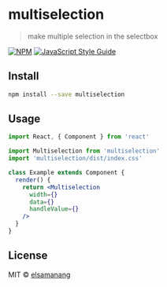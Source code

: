 # multiselection

> make multiple selection in the selectbox

[![NPM](https://img.shields.io/npm/v/multiselection.svg)](https://www.npmjs.com/package/multiselection) [![JavaScript Style Guide](https://img.shields.io/badge/code_style-standard-brightgreen.svg)](https://standardjs.com)

## Install

```bash
npm install --save multiselection
```

## Usage

```jsx
import React, { Component } from 'react'

import Multiselection from 'multiselection'
import 'multiselection/dist/index.css'

class Example extends Component {
  render() {
    return <Multiselection
      width={}
      data={}
      handleValue={}
    />
  }
}
```

## License

MIT © [elsamanang](https://github.com/elsamanang)
